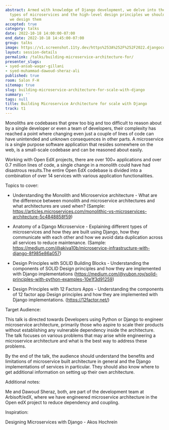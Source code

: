 ```yaml
---
abstract: Armed with knowledge of Django development, we delve into the different
  types of microservices and the high-level design principles we should follow when
  we design them
accepted: true
category: talks
date: 2022-10-18 14:00:00-07:00
end_date: 2022-10-18 14:45:00-07:00
group: talks
image: https://v1.screenshot.11ty.dev/https%253A%252F%252F2022.djangocon.us%252Fpresenters%252Fsyed-ansab-waqar-gillani%252F
layout: session-details
permalink: /talks/building-microservice-architecture-for/
presenter_slugs:
- syed-ansab-waqar-gillani
- syed-muhammad-dawoud-sheraz-ali
published: true
room: Salon F-H
sitemap: true
slug: building-microservice-architecture-for-scale-with-django
summary: ''
tags: null
title: Building Microservice Architecture for scale with Django
track: t1
---
```


Monoliths are codebases that grew too big and too difficult to reason about by a single developer or even a team of developers, their complexity has reached a point where changing even just a couple of lines of code can have unintended and unknown consequences in other parts. A microservice is a single purpose software application that resides somewhere on the web, is a small-scale codebase and can be reasoned about easily.

Working with Open EdX projects, there are over 100+ applications and over 0.7 million lines of code, a single change in a monolith could have had disastrous results.The entire Open EdX codebase is divided into a combination of over 14 services with various application functionalities.

Topics to cover:

- Understanding the Monolith and Microservice architecture - What are the difference between monolith and microservice architectures and what architectures are used when? (Sample: https://articles.microservices.com/monolithic-vs-microservices-architecture-5c4848858f59)

- Anatomy of a Django Microservice - Explaining different types of microservices and how they are built using Django, how they communicate with each other and how we avoid data duplication across all services to reduce maintenance. (Sample: https://medium.com/@akiva10b/microservice-infrastructure-with-django-8f985e86a057)

- Design Principles with SOLID Building Blocks - Understanding the components of SOLID Design principles and how they are implemented with Django implementations (https://medium.com/@vubon.roy/solid-principles-with-python-examples-10e1f3d91259)

- Design Principles with 12 Factors Apps - Understanding the components of 12 factor app Design principles and how they are implemented with Django implementations. (https://12factor.net/)

Target Audience:

This talk is directed towards Developers using Python or Django to engineer microservice architecture, primarily those who aspire to scale their products without establishing any vulnerable dependency inside the architecture. The talk focuses on various problems that may arise while engineering a microservice architecture and what is the best way to address these problems. 

By the end of the talk, the audience should understand the benefits and limitations of microservice built architecture in general and the Django implementations of services in particular. They should also know where to get additional information on setting up their own architecture.

Additional notes:

Me and Dawoud Sheraz, both, are part of the development team at Arbisoft/edX, where we have engineered microservice architecture in the Open edX project to reduce dependency and coupling.

Inspiration: 

Designing Microservices with Django - Akos Hochrein
